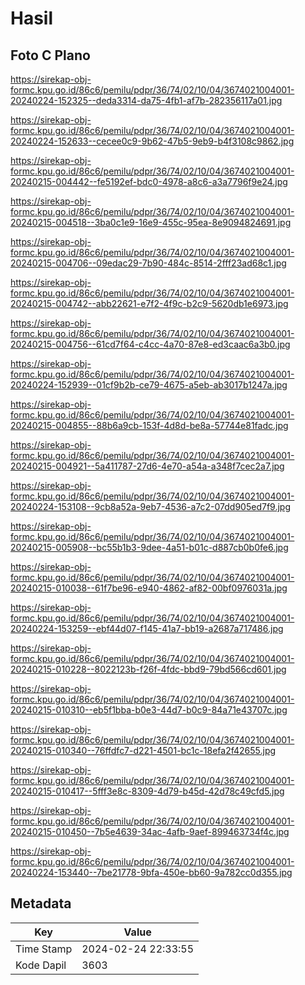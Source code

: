 # Hasil

## Foto C Plano

https://sirekap-obj-formc.kpu.go.id/86c6/pemilu/pdpr/36/74/02/10/04/3674021004001-20240224-152325--deda3314-da75-4fb1-af7b-282356117a01.jpg

https://sirekap-obj-formc.kpu.go.id/86c6/pemilu/pdpr/36/74/02/10/04/3674021004001-20240224-152633--cecee0c9-9b62-47b5-9eb9-b4f3108c9862.jpg

https://sirekap-obj-formc.kpu.go.id/86c6/pemilu/pdpr/36/74/02/10/04/3674021004001-20240215-004442--fe5192ef-bdc0-4978-a8c6-a3a7796f9e24.jpg

https://sirekap-obj-formc.kpu.go.id/86c6/pemilu/pdpr/36/74/02/10/04/3674021004001-20240215-004518--3ba0c1e9-16e9-455c-95ea-8e9094824691.jpg

https://sirekap-obj-formc.kpu.go.id/86c6/pemilu/pdpr/36/74/02/10/04/3674021004001-20240215-004706--09edac29-7b90-484c-8514-2fff23ad68c1.jpg

https://sirekap-obj-formc.kpu.go.id/86c6/pemilu/pdpr/36/74/02/10/04/3674021004001-20240215-004742--abb22621-e7f2-4f9c-b2c9-5620db1e6973.jpg

https://sirekap-obj-formc.kpu.go.id/86c6/pemilu/pdpr/36/74/02/10/04/3674021004001-20240215-004756--61cd7f64-c4cc-4a70-87e8-ed3caac6a3b0.jpg

https://sirekap-obj-formc.kpu.go.id/86c6/pemilu/pdpr/36/74/02/10/04/3674021004001-20240224-152939--01cf9b2b-ce79-4675-a5eb-ab3017b1247a.jpg

https://sirekap-obj-formc.kpu.go.id/86c6/pemilu/pdpr/36/74/02/10/04/3674021004001-20240215-004855--88b6a9cb-153f-4d8d-be8a-57744e81fadc.jpg

https://sirekap-obj-formc.kpu.go.id/86c6/pemilu/pdpr/36/74/02/10/04/3674021004001-20240215-004921--5a411787-27d6-4e70-a54a-a348f7cec2a7.jpg

https://sirekap-obj-formc.kpu.go.id/86c6/pemilu/pdpr/36/74/02/10/04/3674021004001-20240224-153108--9cb8a52a-9eb7-4536-a7c2-07dd905ed7f9.jpg

https://sirekap-obj-formc.kpu.go.id/86c6/pemilu/pdpr/36/74/02/10/04/3674021004001-20240215-005908--bc55b1b3-9dee-4a51-b01c-d887cb0b0fe6.jpg

https://sirekap-obj-formc.kpu.go.id/86c6/pemilu/pdpr/36/74/02/10/04/3674021004001-20240215-010038--61f7be96-e940-4862-af82-00bf0976031a.jpg

https://sirekap-obj-formc.kpu.go.id/86c6/pemilu/pdpr/36/74/02/10/04/3674021004001-20240224-153259--ebf44d07-f145-41a7-bb19-a2687a717486.jpg

https://sirekap-obj-formc.kpu.go.id/86c6/pemilu/pdpr/36/74/02/10/04/3674021004001-20240215-010228--8022123b-f26f-4fdc-bbd9-79bd566cd601.jpg

https://sirekap-obj-formc.kpu.go.id/86c6/pemilu/pdpr/36/74/02/10/04/3674021004001-20240215-010310--eb5f1bba-b0e3-44d7-b0c9-84a71e43707c.jpg

https://sirekap-obj-formc.kpu.go.id/86c6/pemilu/pdpr/36/74/02/10/04/3674021004001-20240215-010340--76ffdfc7-d221-4501-bc1c-18efa2f42655.jpg

https://sirekap-obj-formc.kpu.go.id/86c6/pemilu/pdpr/36/74/02/10/04/3674021004001-20240215-010417--5fff3e8c-8309-4d79-b45d-42d78c49cfd5.jpg

https://sirekap-obj-formc.kpu.go.id/86c6/pemilu/pdpr/36/74/02/10/04/3674021004001-20240215-010450--7b5e4639-34ac-4afb-9aef-899463734f4c.jpg

https://sirekap-obj-formc.kpu.go.id/86c6/pemilu/pdpr/36/74/02/10/04/3674021004001-20240224-153440--7be21778-9bfa-450e-bb60-9a782cc0d355.jpg


## Metadata

| Key        | Value               |
| ---------- | ------------------- |
| Time Stamp | 2024-02-24 22:33:55 |
| Kode Dapil | 3603                |



